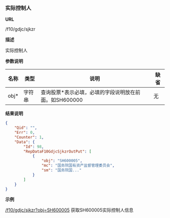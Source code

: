 
### 实际控制人

**URL**

/f10/gdjc/sjkzr

**描述**

实际控制人

**参数说明**

|名称|类型|说明|缺省|
| -------- | -------- | -------- | -------- |
|obj\*|字符串|查询股票\*表示必填，必填的字段说明放在前面。如SH600000|无|


**结果说明**

```json
{
    "Qid": "",
    "Err": 0,
    "Counter": 1,
    "Data": {
        "Id": 98,
        "RepDataF10GdjcSjkzrOutPut": [
            {
                "obj": "SH600005",
                "mc": "国务院国有资产监督管理委员会",
                "sm": "国务院国..."
            }
        ]
    }
}
```

**示例**

[/f10/gdjc/sjkzr?obj=SH600005]($APIHOST$/f10/gdjc/sjkzr?obj=SH600005)
获取SH600005实际控制人信息
